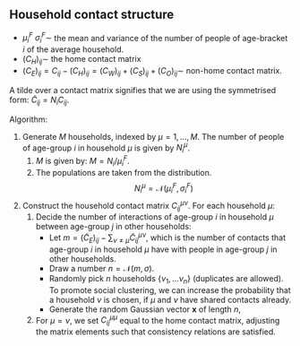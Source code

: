 ## Household contact structure

- $\mu^F_i\ \sigma^F_i \sim$ the mean and variance of the number of people of age-bracket $i$ of the average household.
- $(C_H)_{ij} \sim$ the home contact matrix
- $(C_E)_{ij} = C_{ij} - (C_H)_{ij} = (C_W)_{ij} + (C_S)_{ij} + (C_O)_{ij} \sim$ non-home contact matrix.

A tilde over a contact matrix signifies that we are using the symmetrised form: $\tilde{C}_{ij} = N_i C_{ij}$. 

Algorithm:

1. Generate $M$ households, indexed by $\mu = 1,\dots, M$. The number of people of age-group $i$ in household $\mu$ is given by $N^\mu_i$.
	1. $M$ is given by: $M = N_i / \mu_i^F$.
	2. The populations are taken from the distribution. $$ N^\mu_i = \mathcal{N}(\mu_i^F, \sigma_i^F)$$ 
2. Construct the household contact matrix $C_{ij}^{\mu \nu}$. For each household $\mu$:
	1. Decide the number of interactions of age-group $i$ in household $\mu$ between age-group $j$ in other households:
		- Let $m =  (\tilde{C}_E)_{ij} - \sum_{\nu\neq\mu} \tilde{C}_{ij}^{\mu \nu}$, which is the number of contacts that age-group $i$ in household $\mu$ have with people in age-group $j$ in other households. 
		- Draw a number $n = \mathcal{N}( m, \sigma)$.
		- Randomly pick $n$ households $\{\nu_1, \dots \nu_n\}$ (duplicates are allowed). To promote social clustering, we can increase the probability that a household $\nu$ is chosen, if $\mu$ and $\nu$ have shared contacts already.
		 - Generate the random Gaussian vector $\mathbf{x}$ of length $n$, 
	2. For $\mu = \nu$, we set $C_{ij}^{\mu \mu}$ equal to the home contact matrix, adjusting the matrix elements such that consistency relations are satisfied.
<!--stackedit_data:
eyJoaXN0b3J5IjpbLTY4NTMxODI4MCwtMTk3MjIzMjQzOCwtMT
k3OTg3NzE4Ml19
-->